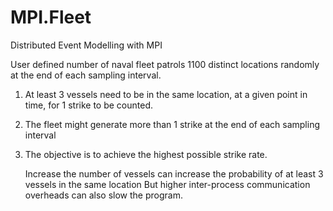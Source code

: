 # MPI.Fleet
Distributed Event Modelling with MPI

User defined number of naval fleet patrols 1100 distinct locations randomly at the end of each sampling interval.

1. At least 3 vessels need to be in the same location, at a given point in time, for 1 strike to be counted.

2. The fleet might generate more than 1 strike at the end of each sampling interval

3. The objective is to achieve the highest possible strike rate.

    Increase the number of vessels can increase the probability of at least 3 vessels in the same location
    But higher inter-process communication overheads can also slow the program.
